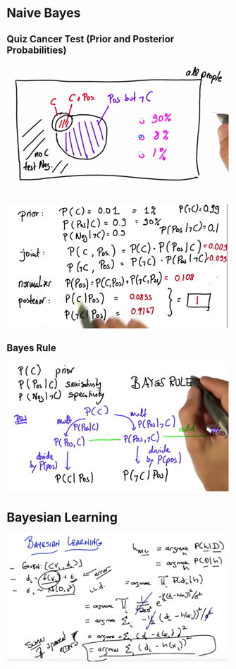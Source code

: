 # Naive Bayes

## Quiz Cancer Test (Prior and Posterior Probabilities)

![Problem](images/cancer-problem.png)

![Prior and Posterior Probabilities (solution)](images/prior-posterior-probabilities.png)

## Bayes Rule

![Bayes Rule](images/bayes-rule.png)

# Bayesian Learning

![Bayesian Learning](images/bayesian-learning.png)